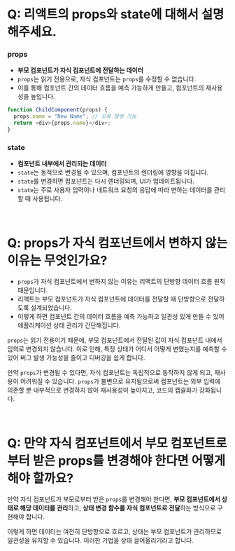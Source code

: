 # Q: 리액트의 props와 state에 대해서 설명해주세요.

### props
   - **부모 컴포넌트가 자식 컴포넌트에 전달하는 데이터**
   - `props`는 읽기 전용으로, 자식 컴포넌트는 `props`를 수정할 수 없습니다.
   - 이를 통해 컴포넌트 간의 데이터 흐름을 예측 가능하게 만들고, 컴포넌트의 재사용성을 높입니다.

 ```javascript
 function ChildComponent(props) {
   props.name = "New Name"; // 오류 발생 가능
   return <div>{props.name}</div>;
 }
 ```
     
### state
   - **컴포넌트 내부에서 관리되는 데이터**
   - `state`는 동적으로 변경될 수 있으며, 컴포넌트의 렌더링에 영향을 미칩니다.
   - `state`를 변경하면 컴포넌트는 다시 렌더링되며, UI가 업데이트됩니다.
   - `state`는 주로 사용자 입력이나 네트워크 요청의 응답에 따라 변하는 데이터를 관리할 때 사용됩니다.

<br />

# Q: props가 자식 컴포넌트에서 변하지 않는 이유는 무엇인가요? 

- `props`가 자식 컴포넌트에서 변하지 않는 이유는 리액트의 단방향 데이터 흐름 원칙 때문입니다.
- 리액트는 부모 컴포넌트가 자식 컴포넌트에 데이터를 전달할 때 단방향으로 전달하도록 설계되었습니다.   
- 이렇게 하면 컴포넌트 간의 데이터 흐름을 예측 가능하고 일관성 있게 만들 수 있어 애플리케이션 상태 관리가 간단해집니다.

`props`는 읽기 전용이기 때문에, 부모 컴포넌트에서 전달된 값이 자식 컴포넌트 내에서 임의로 변경되지 않습니다. 이로 인해, 특정 상태가 어디서 어떻게 변했는지를 예측할 수 있어 버그 발생 가능성을 줄이고 디버깅을 쉽게 합니다.

만약 `props`가 변경될 수 있다면, 자식 컴포넌트는 독립적으로 동작하지 않게 되고, 재사용이 어려워질 수 있습니다. `props`가 불변으로 유지됨으로써 컴포넌트는 외부 입력에 의존할 뿐 내부적으로 변경하지 않아 재사용성이 높아지고, 코드의 캡슐화가 강화됩니다.

<br />

# Q: 만약 자식 컴포넌트에서 부모 컴포넌트로부터 받은 props를 변경해야 한다면 어떻게 해야 할까요?

만약 자식 컴포넌트가 부모로부터 받은 `props`를 변경해야 한다면, **부모 컴포넌트에서 상태로 해당 데이터를 관리**하고, **상태 변경 함수를 자식 컴포넌트로 전달**하는 방식으로 구현해야 합니다.   

이렇게 하면 데이터는 여전히 단방향으로 흐르고, 상태는 부모 컴포넌트가 관리하므로 일관성을 유지할 수 있습니다. 이러한 기법을 상태 끌어올리기라고 합니다.
